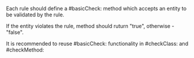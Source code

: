 Each rule should define a #basicCheck: method which accepts an entity to be validated by the rule.

If the entity violates the rule, method should ruturn "true", otherwise - "false".

It is recommended to reuse #basicCheck: functionality in #checkClass: and #checkMethod: